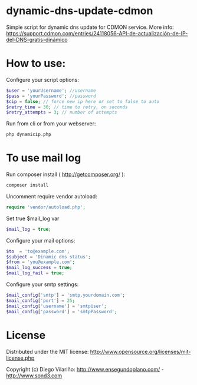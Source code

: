 dynamic-dns-update-cdmon
========================
Simple script for dynamic dns update for CDMON service. More info:
https://support.cdmon.com/entries/24118056-API-de-actualización-de-IP-del-DNS-gratis-dinámico

How to use:
========================
Configure your script options:
```php
$user = 'yourUsername'; //username
$pass = 'yourPassword'; //password
$cip = false; // force new ip here or set to false to auto
$retry_time = 30; // time to retry, on seconds
$retry_attempts = 3; // number of attempts
```

Run from cli or from  your webserver:
```php
php dynamicip.php
```

To use mail log
========================
Run composer install ( http://getcomposer.org/ ):
```php
composer install
```

Uncomment require vendor autoload:
```php
require 'vendor/autoload.php';
```

Set true $mail_log var
```php
$mail_log = true;
```

Configure your mail options:
```php
$to  = 'to@example.com';
$subject = 'Dinamic dns status';
$from = 'you@example.com';
$mail_log_success = true;
$mail_log_fail = true;
```

Configure your smtp settings:
```php
$mail_config['smtp'] = 'smtp.yourdomain.com';
$mail_config['port'] = 25;
$mail_config['username'] = 'smtpUser';
$mail_config['password'] = 'smtpPassword';
```

License
========================
Distributed under the MIT license: http://www.opensource.org/licenses/mit-license.php

Copyright (c) Diego Vilariño: http://www.ensegundoplano.com/ - http://www.sond3.com

